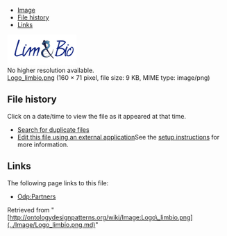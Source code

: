 * [Image](../Image/Logo_limbio.png.md#file)
* [File history](../Image/Logo_limbio.png.md#filehistory)
* [Links](../Image/Logo_limbio.png.md#filelinks)

[![Image:Logo limbio.png](../images/5/5b/Logo_limbio.png)](../images/5/5b/Logo_limbio.png)  
No higher resolution available.  
[Logo\_limbio.png](../images/5/5b/Logo_limbio.png)‎ (160 × 71 pixel, file size: 9 KB, MIME type: image/png)

## File history

Click on a date/time to view the file as it appeared at that time.



  
* [Search for duplicate files](http://ontologydesignpatterns.org/wiki/Special:FileDuplicateSearch/Logo_limbio.png "Special:FileDuplicateSearch/Logo limbio.png")
* [Edit this file using an external application](http://ontologydesignpatterns.org/wiki/index.php?title=Image:Logo_limbio.png&action=edit&externaledit=true&mode=file "Image:Logo limbio.png")See the [setup instructions](http://www.mediawiki.org/wiki/Manual:External_editors "http://www.mediawiki.org/wiki/Manual:External_editors") for more information.

## Links



The following page links to this file:


* [Odp:Partners](../Odp/Partners.md "Odp:Partners")


Retrieved from "[http://ontologydesignpatterns.org/wiki/Image:Logo\_limbio.png](../Image/Logo_limbio.png.md)"